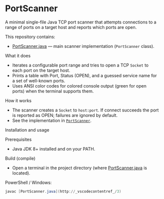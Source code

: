 # PortScanner

A minimal single-file Java TCP port scanner that attempts connections to a range of ports on a target host and reports which ports are open.

This repository contains:
- [PortScanner.java](PortScanner.java) — main scanner implementation (`PortScanner` class).

What it does
- Iterates a configurable port range and tries to open a TCP `Socket` to each port on the target host.
- Prints a table with Port, Status (OPEN), and a guessed service name for a set of well-known ports.
- Uses ANSI color codes for colored console output (green for open ports) when the terminal supports them.

How it works
- The scanner creates a `Socket` to `host:port`. If connect succeeds the port is reported as OPEN; failures are ignored by default.
- See the implementation in [`PortScanner`](PortScanner.java).

Installation and usage

Prerequisites
- Java JDK 8+ installed and on your PATH.

Build (compile)
- Open a terminal in the project directory (where [PortScanner.java](PortScanner.java) is located).

PowerShell / Windows:
```powershell
javac [PortScanner.java](http://_vscodecontentref_/3)
```